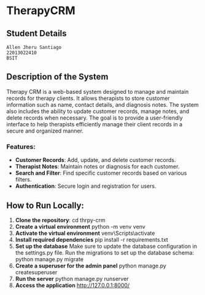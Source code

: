 # TherapyCRM

## Student Details
    Allen Jheru Santiago
    22013022410
    BSIT

## Description of the System

Therapy CRM is a web-based system designed to manage and maintain records for therapy clients. It allows therapists to store customer information such as name, contact details, and diagnosis notes. The system also includes the ability to update customer records, manage notes, and delete records when necessary. The goal is to provide a user-friendly interface to help therapists efficiently manage their client records in a secure and organized manner.

### Features:
- **Customer Records**: Add, update, and delete customer records.
- **Therapist Notes**: Maintain notes or diagnosis for each customer.
- **Search and Filter**: Find specific customer records based on various filters.
- **Authentication**: Secure login and registration for users.

## How to Run Locally:

1. **Clone the repository**:
    cd thrpy-crm
2. **Create a virtual environment**
    python -m venv venv
3. **Activate the virtual environment**
    venv\Scripts\activate
4. **Install required dependencies**
    pip install -r requirements.txt
5. **Set up the database**
    Make sure to update the database configuration in the settings.py file. 
    Run the migrations to set up the database schema:
        python manage.py migrate
6. **Create a superuser for the admin panel**
    python manage.py createsuperuser
7. **Run the server**
    python manage.py runserver
8. **Access the application**
    http://127.0.0.1:8000/
    
